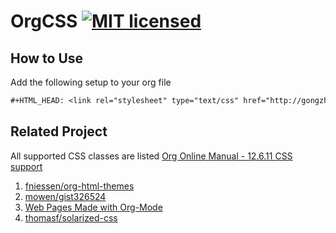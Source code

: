 OrgCSS [![MIT licensed](https://img.shields.io/badge/license-MIT-blue.svg)](https://github.com/gongzhitaao/orgcss/blob/master/LICENSE.md)
======

## How to Use ##

Add the following setup to your org file

```org
#+HTML_HEAD: <link rel="stylesheet" type="text/css" href="http://gongzhitaao.org/orgcss/org.css"/>
```

## Related Project ##

All supported CSS classes are listed [Org Online Manual - 12.6.11 CSS support](http://orgmode.org/manual/CSS-support.html)

1. [fniessen/org-html-themes](https://github.com/fniessen/org-html-themes)
2. [mowen/gist326524](https://gist.github.com/mowen/326524)
3. [Web Pages Made with Org-Mode](http://orgmode.org/worg/org-web.html)
4. [thomasf/solarized-css](https://github.com/thomasf/solarized-css)
